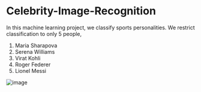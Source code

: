 # Celebrity-Image-Recognition
In this machine learning project, we classify sports personalities. We restrict classification to only 5 people, 
1. Maria Sharapova
2. Serena Williams 
3. Virat Kohli 
4. Roger Federer
5. Lionel Messi

![image](https://user-images.githubusercontent.com/101350294/177192796-36667c36-1b6d-4171-863a-c34d5ce6de45.png)
